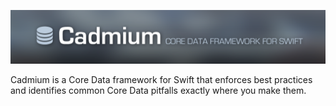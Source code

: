 ![Cadmium](/Assets/Banner.png)

Cadmium is a Core Data framework for Swift that enforces best practices and identifies common Core Data pitfalls exactly where you make them.
